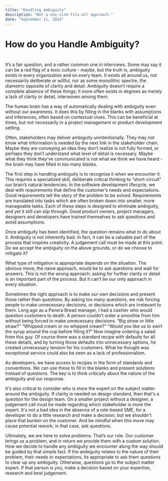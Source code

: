 ```yaml
---
title: "Handling Ambiguity"
description: "Not a one-size-fits-all approach."
date: "September 11, 2024"
---
```


# How do you Handle Ambiguity?  
#  

<p></p>
<p>It’s a fair question, and a rather common one in interviews. Some may say it can be a red flag of a toxic culture - maybe, but the truth is, ambiguity exists in every organization and on every team. It exists all around us, not necessarily deliberate or willful, nor as some monolithic spectre, the diametric opposite of clarity and detail. Ambiguity doesn’t require a complete absence of these things; it more often exists in degrees as merely a lack of clarity or detail, interwoven among them.</p> 
  
<p>The human brain has a way of automatically dealing with ambiguity even without our awareness. It does this by filling in the blanks with assumptions and inferences, often based on contextual clues. This can be beneficial at times, but not  necessarily in a project management or product development setting.</p>
  
<p>Often, stakeholders may deliver ambiguity unintentionally. They may not know what information is needed by the next link in the stakeholder chain. Maybe they are conveying an idea they don’t realize  is not fully formed, or perhaps they don’t understand what level of detail is necessary. Maybe what they think they’ve communicated is not what we think we have heard - the brain may have filled in too many blanks.</p>  
  
<p>The first step in handling ambiguity is to recognize it when we encounter it. This requires a specialized skill, deliberate critical thinking to “short-circuit” our brain’s natural tendencies. In the software development lifecycle, we deal with requirements that define the customer’s needs and expectations. Good requirements tell the story of the problem to be solved. Requirements are translated into tasks which are often broken down into smaller, more manageable tasks. Each of these steps is designed to eliminate ambiguity, and yet it still can slip through. Good product owners, project managers, designers and developers have trained themselves to ask questions and avoid assumptions.</p>  

<p>Once ambiguity has been identified, the question remains what to do about it. Ambiguity is not inherently bad. In fact, it can be a valuable part of the process that inspires creativity. A judgement call must be made at this point. Do we accept the ambiguity on the above grounds, or do we choose to mitigate it?</p>  

<p>What type of mitigation is appropriate depends on the situation. The obvious move, the naive approach, would be to ask questions and wait for answers. This is not the wrong approach; asking for further clarity or detail is an important part of the process. But it can’t be our only approach in every situation.</p>  

<p>Sometimes the right approach is to make our own decisions and present those rather than questions. By asking too many questions, we risk forcing people to make unnecessary decisions, or decisions which are irrelevant to them. Long ago as a Panera Bread manager, I had a cashier who would question customers to death. A person couldn’t order a smoothie from him without being forced to make unnecessary decisions. “Big straw or little straw?” “Whipped cream or no whipped cream?” “Would you like us to swirl the syrup around the cup before filling it?” Now imagine ordering a salad from this guy. Of course there was a standard recipe with defaults for all these details, and by turning those defaults into unnecessary options, he created unnecessary tension for his customers. What he thought was exceptional service could also be seen as a lack of professionalism.</p>  

<p>As developers, we have access to recipes in the form of standards and conventions. We can use these to fill in the blanks and present solutions instead of questions. The key is to think critically about the nature of the ambiguity and our response.</p>  

<p>It's also critical to consider who is more the expert on the subject matter around the ambiguity. If clarity is needed on design standard, then that's a question for the design team. On a smaller project without a designer, a judgement call must be made regarding which stakeholder is more the expert. It's not a bad idea in the absence of a role-based SME, for a developer to do a little research and make a decision, but we shouldn't place that burden on the customer. And be mindful when this move may cause potential rework; in that case, ask questions.</p>  

<p>Ultimately, we are here to solve problems. That’s our role. Our customer brings us a problem, and in return we provide them with a custom solution. How we decide to handle any ambiguity we encounter along the way should be guided by that simple fact. If the ambiguity relates to the nature of their problem, their needs or expectations, its appropriate to ask them questions to clear up any ambiguity. Otherwise, questions go to the subject matter expert. If that person is you, make a decision based on your expertise, research and best judgement.</p>  
